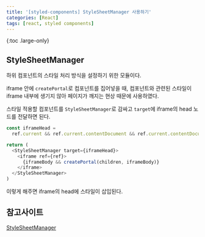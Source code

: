 ```yaml
---
title: '[styled-components] StyleSheetManager 사용하기'
categories: [React]
tags: [react, styled components]
---
```


{:toc .large-only}

## StyleSheetManager

하위 컴포넌트의 스타일 처리 방식을 설정하기 위한 모듈이다.

iframe 안에 `createPortal`로 컴포넌트를 집어넣을 때, 컴포넌트와 관련된 스타일이 iframe 내부에 생기지 않아 페이지가 깨지는 현상 때문에 사용하였다.

스타일 적용할 컴포넌트를 `StyleSheetManager`로 감싸고 `target`에 iframe의 head 노드를 전달하면 된다.

```js
const iframeHead =
  ref.current && ref.current.contentDocument && ref.current.contentDocument.head

return (
  <StyleSheetManager target={iframeHead}>
    <iframe ref={ref}>
      {iframeBody && createPortal(children, iframeBody)}
    </iframe>
  </StyleSheetManager>
)
```

이렇게 해주면 iframe의 head에 스타일이 삽입된다.

## 참고사이트

[StyleSheetManager](https://styled-components.com/docs/api)
